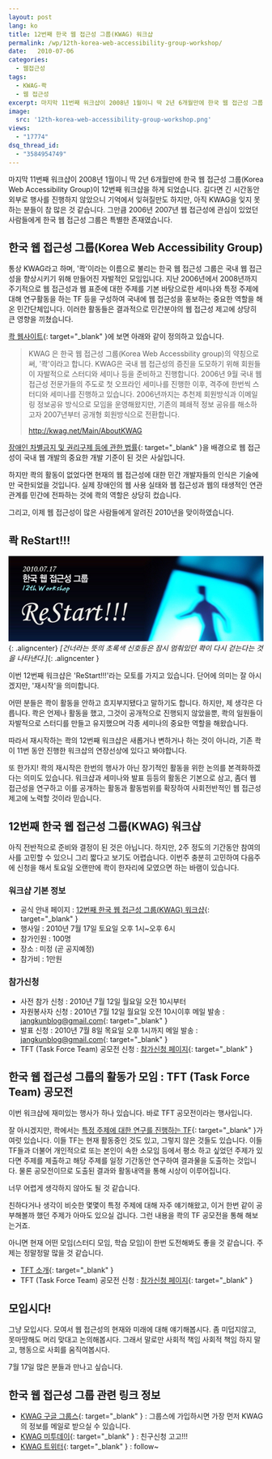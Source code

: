 ```yaml
---
layout: post
lang: ko
title: 12번째 한국 웹 접근성 그룹(KWAG) 워크샵
permalink: /wp/12th-korea-web-accessibility-group-workshop/
date:   2010-07-06
categories:
  - 웹접근성
tags:
  - KWAG-콱
  - 웹 접근성
excerpt: 마지막 11번째 워크샵이 2008년 1월이니 딱 2년 6개월만에 한국 웹 접근성 그룹(Korea Web Accessibility Group)이 12번째 워크샵을 하게 되었습니다. 길다면 긴 시간동안 외부로 행사를 진행하지 않았으니 기억에서 잊혀질만도 하지만, 아직 KWAG을 잊지 못하는 분들이 참 많은 것 같습니다. 그만큼 2006년 2007년 웹 접근성에 관심이 있었던 사람들에게 한국 웹 접근성 그룹은 특별한 존재였습니다. 통상 KWAG라고 하며, “콱”이라는 이름으로 불리는 한국 웹 접근성 그룹은 국내 웹 접근성을 향상시키기 위해 만들어진 자발적인 모임입니다. 지난 2006년에서 2008년까지 주기적으로 웹 접근성과 웹 표준에 대한 주제를 기본 바탕으로한 [...]
image:
  src: '12th-korea-web-accessibility-group-workshop.png'
views:
  - "17774"
dsq_thread_id:
  - "3584954749"
---
```


마지막 11번째 워크샵이 2008년 1월이니 딱 2년 6개월만에 한국 웹 접근성 그룹(Korea Web Accessibility Group)이 12번째 워크샵을 하게 되었습니다. 길다면 긴 시간동안 외부로 행사를 진행하지 않았으니 기억에서 잊혀질만도 하지만, 아직 KWAG을 잊지 못하는 분들이 참 많은 것 같습니다. 그만큼 2006년 2007년 웹 접근성에 관심이 있었던 사람들에게 한국 웹 접근성 그룹은 특별한 존재였습니다.

## 한국 웹 접근성 그룹(Korea Web Accessibility Group)

통상 KWAG라고 하며, '콱'이라는 이름으로 불리는 한국 웹 접근성 그룹은 국내 웹 접근성을 향상시키기 위해 만들어진 자발적인 모임입니다. 지난 2006년에서 2008년까지 주기적으로 웹 접근성과 웹 표준에 대한 주제를 기본 바탕으로한 세미나와 특정 주제에 대해 연구활동을 하는 TF 등을 구성하여 국내에 웹 접근성을 홍보하는 중요한 역할을 해온 민간단체입니다. 이러한 활동들은 결과적으로 민간분야의 웹 접근성 제고에 상당히 큰 영향을 끼쳤습니다.

[콱 웹사이트](//kwag.net/){: target="_blank" }에 보면 아래와 같이 정의하고 있습니다.

> KWAG 은 한국 웹 접근성 그룹(Korea Web Accessbility group)의 약칭으로써, '콱'이라고 합니다. KWAG은 국내 웹 접근성의 증진을 도모하기 위해 회원들이 자발적으로 스터디와 세미나 등을 준비하고 진행합니다. 2006년 9월 국내 웹 접근성 전문가들의 주도로 첫 오프라인 세미나를 진행한 이후, 격주에 한번씩 스터디와 세미나를 진행하고 있습니다. 2006년까지는 추천제 회원방식과 이메일링 정보공유 방식으로 모임을 운영해왔지만, 기존의 폐쇄적 정보 공유를 해소하고자 2007년부터 공개형 회원방식으로 전환합니다.
> 
> <http://kwag.net/Main/AboutKWAG>

[장애인 차별금지 및 권리구제 등에 관한 법률](//www.jangkunblog.com/wp/korea-disability-discrimination-act-review-1/){: target="_blank" }을 배경으로 웹 접근성이 국내 웹 개발의 중요한 개발 기준이 된 것은 사실입니다.

하지만 콱의 활동이 없었다면 현재의 웹 접근성에 대한 민간 개발자들의 인식은 기술에만 국한되었을 것입니다. 실제 장애인의 웹 사용 실태와 웹 접근성과 웹의 태생적인 연관 관계를 민간에 전파하는 것에 콱의 역할은 상당히 컸습니다.

그리고, 이제 웹 접근성이 많은 사람들에게 알려진 2010년을 맞이하였습니다.

## 콱 ReStart!!!

![2010년 7월 17일 12번째 한국 웹 접근성 그룹(KWAG) 워크샵 ReStart!!!](/assets/img/2010/kwag12h.jpg){: .aligncenter}
*[건너라는 뜻의 초록색 신호등은 잠시 멈춰있던 콱이 다시 걷는다는 것을 나타낸다.]*{: .aligncenter }

이번 12번째 워크샵은 'ReStart!!!'라는 모토를 가지고 있습니다. 단어에 의미는 잘 아시겠지만, '재시작'을 의미합니다.

어떤 분들은 콱이 활동을 안하고 흐지부지됐다고 말하기도 합니다. 하지만, 제 생각은 다릅니다. 콱은 언제나 활동을 했고, 그것이 공개적으로 진행되지 않았을뿐, 콱의 일원들이 자발적으로 스터디를 만들고 유지했으며 각종 세미나의 중요한 역할을 해왔습니다.

따라서 재시작하는 콱의 12번째 워크샵은 새롭거나 변하거나 하는 것이 아니라, 기존 콱이 11번 동안 진행한 워크샵의 연장선상에 있다고 봐야합니다.

또 한가지! 콱의 재시작은 한번의 행사가 아닌 장기적인 활동을 위한 논의를 본격화하겠다는 의미도 있습니다. 워크샵과 세미나와 발표 등등의 활동은 기본으로 삼고, 좀더 웹 접근성을 연구하고 이를 공개하는 활동과 활동범위를 확장하여 사회전반적인 웹 접근성 제고에 노력할 것이라 믿습니다.

## 12번째 한국 웹 접근성 그룹(KWAG) 워크샵

아직 전반적으로 준비와 결정이 된 것은 아닙니다. 하지만, 2주 정도의 기간동안 참여의사를 고민할 수 있으니 그리 짧다고 보기도 어렵습니다. 이번주 충분히 고민하여 다음주에 신청을 해서 토요일 오랜만에 콱이 한자리에 모였으면 하는 바램이 있습니다.

### 워크샵 기본 정보

  * 공식 안내 페이지 : [12번째 한국 웹 접근성 그룹(KWAG) 워크샵](//kwag.net/Workshop/100717){: target="_blank" }
  * 행사일 : 2010년 7월 17일 토요일 오후 1시~오후 6시
  * 참가인원 : 100명
  * 장소 : 미정 (곧 공지예정)
  * 참가비 : 1만원

### 참가신청

  * 사전 참가 신청 : 2010년 7월 12일 월요일 오전 10시부터
  * 자원봉사자 신청 : 2010년 7월 12일 월요일 오전 10시이후 메일 발송 : [jangkunblog@gmail.com](//www.jangkunblog.com/wp/contact/){: target="_blank" }
  * 발표 신청 : 2010년 7월 8일 목요일 오후 1시까지 메일 발송 : [jangkunblog@gmail.com](//www.jangkunblog.com/wp/contact/){: target="_blank" }
  * TFT (Task Force Team) 공모전 신청 : [참가신청 페이지](//kwag.net/Workshop/100717Tft){: target="_blank" }

## 한국 웹 접근성 그룹의 활동가 모임 : TFT (Task Force Team) 공모전

이번 워크샵에 재미있는 행사가 하나 있습니다. 바로 TFT 공모전이라는 행사입니다.
  
잘 아시겠지만, 콱에서는 [특정 주제에 대한 연구를 진행하는 TF](//kwag.net/TaskForce/TaskForce){: target="_blank" }가 여럿 있습니다. 이들 TF는 현재 활동중인 것도 있고, 그렇지 않은 것들도 있습니다. 이들 TF들과 더불어 개인적으로 또는 본인이 속한 소모임 등에서 평소 하고 싶었던 주제가 있다면 주제를 제출하고 해당 주제를 일정 기간동안 연구하여 결과물을 도출하는 것입니다. 물론 공모전이므로 도출된 결과와 활동내역을 통해 시상이 이루어집니다.

너무 어렵게 생각하지 않아도 될 것 같습니다.
  
친하다거나 생각이 비슷한 몇몇이 특정 주제에 대해 자주 얘기해왔고, 이거 한번 같이 공부해볼까 했던 주제가 아마도 있으실 겁니다. 그런 내용을 콱의 TF 공모전을 통해 해보는거죠.
  
아니면 현재 어떤 모임(스터디 모임, 학습 모임)이 한번 도전해봐도 좋을 것 같습니다. 주제는 정말정말 많을 것 같습니다.

  * [TFT 소개](//kwag.net/TaskForce/TaskForce){: target="_blank" }
  * TFT (Task Force Team) 공모전 신청 : [참가신청 페이지](//kwag.net/Workshop/100717Tft){: target="_blank" }

## 모입시다!

그냥 모입시다. 모여서 웹 접근성의 현재와 미래에 대해 얘기해봅시다. 좀 미덥지않고, 못마땅해도 머리 맞대고 논의해봅시다. 그래서 말로만 사회적 책임 사회적 책임 하지 말고, 행동으로 사회를 움직여봅시다.

7월 17일 많은 분들과 만나고 싶습니다.

## 한국 웹 접근성 그룹 관련 링크 정보

  * [KWAG 구글 그룹스](//groups.google.com/group/kwag){: target="_blank" } : 그룹스에 가입하시면 가장 먼저 KWAG의 정보를 메일로 받으실 수 있습니다.
  * [KWAG 미투데이](//me2day.net/kwag){: target="_blank" } : 친구신청 고고!!!
  * [KWAG 트위터](//twitter.com/kwag2006){: target="_blank" } : follow~